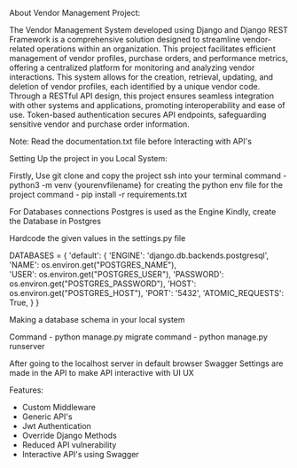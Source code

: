 About Vendor Management Project:

The Vendor Management System developed using Django and Django REST Framework is a comprehensive solution designed to streamline vendor-related operations within an organization. This project facilitates efficient management of vendor profiles, purchase orders, and performance metrics, offering a centralized platform for monitoring and analyzing vendor interactions.
This system allows for the creation, retrieval, updating, and deletion of vendor profiles, each identified by a unique vendor code.
Through a RESTful API design, this project ensures seamless integration with other systems and applications, promoting interoperability and ease of use. 
Token-based authentication secures API endpoints, safeguarding sensitive vendor and purchase order information.

Note: Read the documentation.txt file before Interacting with API's 

Setting Up the project in you Local System:

Firstly, Use git clone and copy the project ssh into your terminal
command - python3 -m venv {yourenvfilename} for creating the python env file for the project 
command - pip install -r requirements.txt

For Databases connections Postgres is used as the Engine
Kindly, create the Database in Postgres

Hardcode the given values in the settings.py file 

DATABASES = {
    'default': {
        'ENGINE': 'django.db.backends.postgresql',
        'NAME': os.environ.get("POSTGRES_NAME"),  
        'USER': os.environ.get("POSTGRES_USER"),
        'PASSWORD': os.environ.get("POSTGRES_PASSWORD"),
        'HOST': os.environ.get("POSTGRES_HOST"),
        'PORT': '5432',
        'ATOMIC_REQUESTS': True,
    }
}

Making a database schema in your local system 

Command - python manage.py migrate 
command - python manage.py runserver

After going to the localhost server in default browser
Swagger Settings are made in the API to make API interactive with UI UX 

Features:
- Custom Middleware
- Generic API's
- Jwt Authentication
- Override Django Methods
- Reduced API vulnerability
- Interactive API's using Swagger


